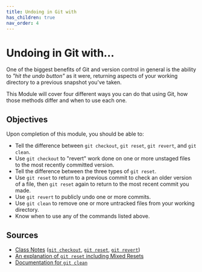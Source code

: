 ```yaml
---
title: Undoing in Git with
has_children: true
nav_order: 4
---
```




# Undoing in Git with...

One of the biggest benefits of Git and version control in general is the ability to *"hit the undo button"* as it were, returning aspects of your working directory to a previous snapshot you've taken.

This Module will cover four different ways you can do that using Git, how those methods differ and when to use each one.


## Objectives

Upon completion of this module, you should be able to:

- Tell the difference between ```git checkout```, ```git reset```, ```git revert```, and ```git clean```.
- Use ```git checkout``` to "revert" work done on one or more unstaged files to the most recently committed version.
- Tell the difference between the three types of ```git reset```.
- Use ```git reset``` to return to a previous commit to check an older version of a file, then ```git reset``` again to return to the most recent commit you made.
- Use ```git revert``` to publicly undo one or more commits.
- Use ```git clean``` to remove one or more untracked files from your working directory.
- Know when to use any of the commands listed above.

## Sources

- [Class Notes](https://stungeye.github.io/Software-Development-And-Documentation-1/02-git-version-control-next-steps/index.html#3) 
                ([```git checkout```](https://stungeye.github.io/Software-Development-And-Documentation-1/02-git-version-control-next-steps/index.html#4), 
                 [```git reset```](https://stungeye.github.io/Software-Development-And-Documentation-1/02-git-version-control-next-steps/index.html#6),
                 [```git revert```](https://stungeye.github.io/Software-Development-And-Documentation-1/02-git-version-control-next-steps/index.html#11))
- [An explanation of ```git reset``` including Mixed Resets](https://practicalseries.com/1002-vcs/02-05-concept.html#js--020505)
- [Documentation for ```git clean```](https://git-scm.com/docs/git-clean)